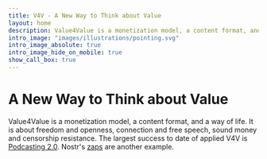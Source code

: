 ```yaml
---
title: V4V - A New Way to Think about Value
layout: home
description: Value4Value is a monetization model, a content format, and a way of life. It is about freedom and openness, fairness and inclusiveness, sound money and censorship resistance.
intro_image: "images/illustrations/pointing.svg"
intro_image_absolute: true
intro_image_hide_on_mobile: true
show_call_box: true
---
```


# A New Way to Think about Value

Value4Value is a monetization model, a content format, and a way of life. It
is about freedom and openness, connection and free speech, sound money and
censorship resistance. The largest success to date of applied V4V is [Podcasting
2.0](https://podcastindex.org/podcast/920666). 
Nostr's [zaps](https://nostr-resources.com/#receiving-zaps) 
are another example.
